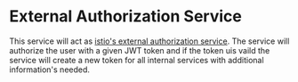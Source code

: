 # External Authorization Service

This service will act
as [istio's external authorization service](https://istio.io/latest/docs/tasks/security/authorization/authz-custom/).
The service will authorize the user with a given JWT token and if the token uis vaild the service will create a new
token for all internal services with additional information's needed.

